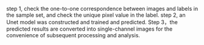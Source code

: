 step 1, check the one-to-one correspondence between images and labels in the sample set, and check the unique pixel value in the label.
step 2, an Unet model was constructed and trained and predicted.
Step 3，the predicted results are converted into single-channel images for the convenience of subsequent processing and analysis. 
